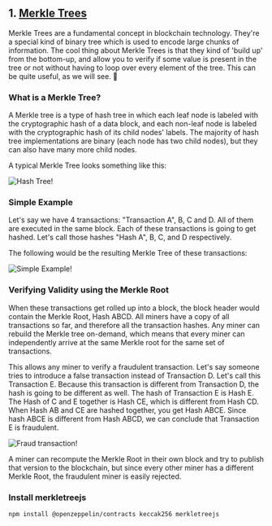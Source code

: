## 1. [Merkle Trees](https://www.learnweb3.io/tracks/senior/merkle-trees)

Merkle Trees are a fundamental concept in blockchain technology. They're a special kind of binary tree which is used to encode large chunks of information. The cool thing about Merkle Trees is that they kind of 'build up' from the bottom-up, and allow you to verify if some value is present in the tree or not without having to loop over every element of the tree. This can be quite useful, as we will see. 🧐

### What is a Merkle Tree?
A Merkle tree is a type of hash tree in which each leaf node is labeled with the cryptographic hash of a data block, and each non-leaf node is labeled with the cryptographic hash of its child nodes' labels. The majority of hash tree implementations are binary (each node has two child nodes), but they can also have many more child nodes.

A typical Merkle Tree looks something like this:

![Hash Tree!](/assets/images/1920px-Hash_Tree.svg.png "Hash Tree")

### Simple Example

Let's say we have 4 transactions: "Transaction A", B, C and D. All of them are executed in the same block. Each of these transactions is going to get hashed. Let's call those hashes "Hash A", B, C, and D respectively.

The following would be the resulting Merkle Tree of these transactions:

![Simple Example!](/assets/images/simple_example.jpg "Simple Example")

### Verifying Validity using the Merkle Root

When these transactions get rolled up into a block, the block header would contain the Merkle Root, Hash ABCD. All miners have a copy of all transactions so far, and therefore all the transaction hashes. Any miner can rebuild the Merkle tree on-demand, which means that every miner can independently arrive at the same Merkle root for the same set of transactions.

This allows any miner to verify a fraudulent transaction. Let's say someone tries to introduce a false transaction instead of Transaction D. Let's call this Transaction E. Because this transaction is different from Transaction D, the hash is going to be different as well. The hash of Transaction E is Hash E. The Hash of C and E together is Hash CE, which is different from Hash CD. When Hash AB and CE are hashed together, you get Hash ABCE. Since hash ABCE is different from Hash ABCD, we can conclude that Transaction E is fraudulent.

![Fraud transaction!](/assets/images/fraudulent_transaction.jpg "Fraud transaction")

A miner can recompute the Merkle Root in their own block and try to publish that version to the blockchain, but since every other miner has a different Merkle Root, the fraudulent miner is easily rejected.

### Install merkletreejs
```sh
npm install @openzeppelin/contracts keccak256 merkletreejs
```